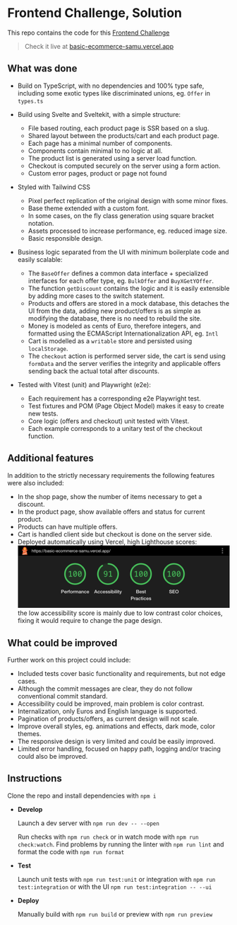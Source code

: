 # Frontend Challenge, Solution

This repo contains the code for this [Frontend Challenge](/CHALLENGE.md)

> Check it live at [basic-ecommerce-samu.vercel.app](https://basic-ecommerce-samu.vercel.app/)

## What was done

- Build on TypeScript, with no dependencies and 100% type safe, including some exotic types like discriminated unions, eg. `Offer` in `types.ts`

- Build using Svelte and Sveltekit, with a simple structure:
  - File based routing, each product page is SSR based on a slug.
  - Shared layout between the products/cart and each product page.
  - Each page has a minimal number of components.
  - Components contain minimal to no logic at all.
  - The product list is generated using a server load function.
  - Checkout is computed securely on the server using a form action.
  - Custom error pages, product or page not found

- Styled with Tailwind CSS
  - Pixel perfect replication of the original design with some minor fixes.
  - Base theme extended with a custom font.
  - In some cases, on the fly class generation using square bracket notation.
  - Assets processed to increase performance, eg. reduced image size.
  - Basic responsible design.

- Business logic separated from the UI with minimum boilerplate code and easily scalable:
  - The `BaseOffer` defines a common data interface + specialized interfaces for each offer type, eg. `BulkOffer` and `BuyXGetYOffer`.
  - The function `getDiscount` contains the logic and it is easily extensible by adding more cases to the switch statement.
  - Products and offers are stored in a mock database, this detaches the UI from the data, adding new product/offers is as simple as modifying the database, there is no need to rebuild the site.
  - Money is modeled as cents of Euro, therefore integers, and formatted using the ECMAScript Internationalization API, eg. `Intl`
  - Cart is modelled as a `writable` store and persisted using `localStorage`.
  - The `checkout` action is performed server side, the cart is send using `formData` and the server verifies the integrity and applicable offers sending back the actual total after discounts.

- Tested with Vitest (unit) and Playwright (e2e):
  - Each requirement has a corresponding e2e Playwright test.
  - Test fixtures and POM (Page Object Model) makes it easy to create new tests.
  - Core logic (offers and checkout) unit tested with Vitest.
  - Each example corresponds to a unitary test of the checkout function.

## Additional features

In addition to the strictly necessary requirements the following features were also included:

- In the shop page, show the number of items necessary to get a discount.
- In the product page, show available offers and status for current product.
- Products can have multiple offers.
- Cart is handled client side but checkout is done on the server side.
- Deployed automatically using Vercel, high Lighthouse scores:
![Performance report](/lh_report.png)
the low accessibility score is mainly due to low contrast color choices, fixing it would require to change the page design.

## What could be improved

Further work on this project could include:

- Included tests cover basic functionality and requirements, but not edge cases.
- Although the commit messages are clear, they do not follow conventional commit standard.
- Accessibility could be improved, main problem is color contrast.
- Internalization, only Euros and English language is supported.
- Pagination of products/offers, as current design will not scale.
- Improve overall styles, eg. animations and effects, dark mode, color themes.
- The responsive design is very limited and could be easily improved.
- Limited error handling, focused on happy path, logging and/or tracing could also be improved.

## Instructions

Clone the repo and install dependencies with `npm i`

- **Develop**

    Launch a dev server with `npm run dev -- --open`

    Run checks with `npm run check` or in watch mode with `npm run check:watch`. Find problems by running the linter with `npm run lint` and format the code with `npm run format`

- **Test**

    Launch unit tests with `npm run test:unit` or integration with `npm run test:integration` or with the UI `npm run test:integration -- --ui`

- **Deploy**

    Manually build with `npm run build` or preview with `npm run preview`
